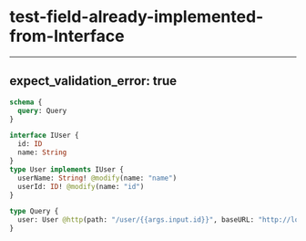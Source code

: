 # test-field-already-implemented-from-Interface

---
expect_validation_error: true
---

```graphql @server
schema {
  query: Query
}

interface IUser {
  id: ID
  name: String
}
type User implements IUser {
  userName: String! @modify(name: "name")
  userId: ID! @modify(name: "id")
}

type Query {
  user: User @http(path: "/user/{{args.input.id}}", baseURL: "http://localhost:8080")
}
```
